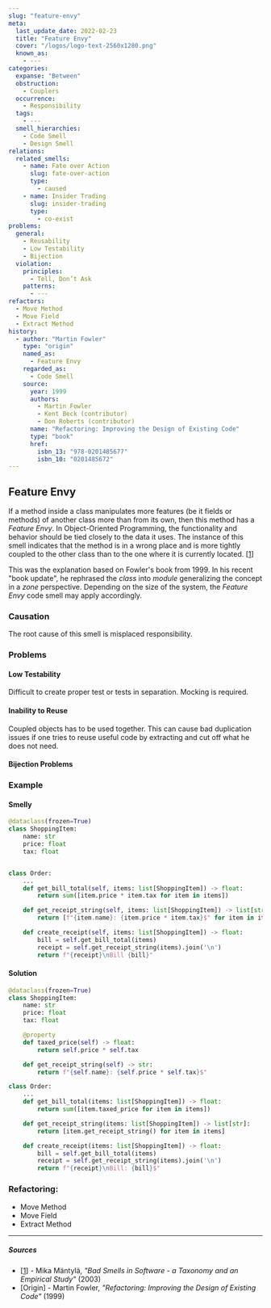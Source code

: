 ```yaml
---
slug: "feature-envy"
meta:
  last_update_date: 2022-02-23
  title: "Feature Envy"
  cover: "/logos/logo-text-2560x1280.png"
  known_as:
    - ---
categories:
  expanse: "Between"
  obstruction:
    - Couplers
  occurrence:
    - Responsibility
  tags:
    - ---
  smell_hierarchies:
    - Code Smell
    - Design Smell
relations:
  related_smells:
    - name: Fate over Action
      slug: fate-over-action
      type:
        - caused
    - name: Insider Trading
      slug: insider-trading
      type:
        - co-exist
problems:
  general:
    - Reusability
    - Low Testability
    - Bijection
  violation:
    principles:
      - Tell, Don’t Ask
    patterns:
      - ---
refactors:
  - Move Method
  - Move Field
  - Extract Method
history:
  - author: "Martin Fowler"
    type: "origin"
    named_as:
      - Feature Envy
    regarded_as:
      - Code Smell
    source:
      year: 1999
      authors:
        - Martin Fowler
        - Kent Beck (contributor)
        - Don Roberts (contributor)
      name: "Refactoring: Improving the Design of Existing Code"
      type: "book"
      href:
        isbn_13: "978-0201485677"
        isbn_10: "0201485672"
---
```


## Feature Envy

If a method inside a class manipulates more features (be it fields or methods) of another class more than from its own, then this method has a _Feature Envy_. In Object-Oriented Programming, the functionality and behavior should be tied closely to the data it uses. The instance of this smell indicates that the method is in a wrong place and is more tightly coupled to the other class than to the one where it is currently located. [[1](#sources)]

This was the explanation based on Fowler's book from 1999. In his recent "book update", he rephrased the _class_ into _module_ generalizing the concept in a _zone_ perspective. Depending on the size of the system, the _Feature Envy_ code smell may apply accordingly.

### Causation

The root cause of this smell is misplaced responsibility.

### Problems

#### **Low Testability**

Difficult to create proper test or tests in separation. Mocking is required.

#### **Inability to Reuse**

Coupled objects has to be used together. This can cause bad duplication issues if one tries to reuse useful code by extracting and cut off what he does not need.

#### **Bijection Problems**

### Example

<div class="example-block">

#### Smelly

```py
@dataclass(frozen=True)
class ShoppingItem:
    name: str
    price: float
    tax: float


class Order:
    ...
    def get_bill_total(self, items: list[ShoppingItem]) -> float:
        return sum([item.price * item.tax for item in items])

    def get_receipt_string(self, items: list[ShoppingItem]) -> list[str]:
        return [f"{item.name}: {item.price * item.tax}$" for item in items]

    def create_receipt(self, items: list[ShoppingItem]) -> float:
        bill = self.get_bill_total(items)
        receipt = self.get_receipt_string(items).join('\n')
        return f"{receipt}\nBill {bill}"
```

#### Solution

```py
@dataclass(frozen=True)
class ShoppingItem:
    name: str
    price: float
    tax: float

    @property
    def taxed_price(self) -> float:
        return self.price * self.tax

    def get_receipt_string(self) -> str:
        return f"{self.name}: {self.price * self.tax}$"

class Order:
    ...
    def get_bill_total(items: list[ShoppingItem]) -> float:
        return sum([item.taxed_price for item in items])

    def get_receipt_string(items: list[ShoppingItem]) -> list[str]:
        return [item.get_receipt_string() for item in items]

    def create_receipt(items: list[ShoppingItem]) -> float:
        bill = self.get_bill_total(items)
        receipt = self.get_receipt_string(items).join('\n')
        return f"{receipt}\nBill: {bill}$"
```

</div>

### Refactoring:

- Move Method
- Move Field
- Extract Method

---

##### Sources

- [[1](#sources)] - Mika Mäntylä, _"Bad Smells in Software - a Taxonomy and an Empirical Study"_ (2003)
- [Origin] - Martin Fowler, _"Refactoring: Improving the Design of Existing Code"_ (1999)
